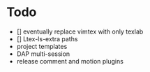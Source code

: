 # Todo
- [] eventually replace vimtex with only texlab
- [] Ltex-ls-extra paths
- project templates
- DAP multi-session
- release comment and motion plugins
